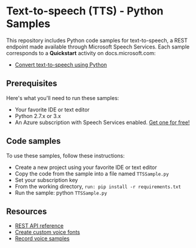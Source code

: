 # Text-to-speech (TTS) - Python Samples

This repository includes Python code samples for text-to-speech, a REST endpoint made available through Microsoft Speech Services.
Each sample corresponds to a **Quickstart** activity on docs.microsoft.com:

* [Convert text-to-speech using Python](https://docs.microsoft.com/azure/cognitive-services/speech-service/quickstart-python-text-to-speech)

## Prerequisites

Here's what you'll need to run these samples:

* Your favorite IDE or text editor
* Python 2.7.x or 3.x
* An Azure subscription with Speech Services enabled. [Get one for free!](https://docs.microsoft.com/azure/cognitive-services/speech-service/get-started)

## Code samples

To use these samples, follow these instructions:

* Create a new project using your favorite IDE or text editor
* Copy the code from the sample into a file named `TTSSample.py`
* Set your subscription key
* From the working directory, `run: pip install -r requirements.txt`
* Run the sample: python `TTSSample.py`

## Resources

* [REST API reference](https://docs.microsoft.com/azure/cognitive-services/speech-service/rest-apis#text-to-speech-api)
* [Create custom voice fonts](https://docs.microsoft.com/azure/cognitive-services/speech-service/how-to-customize-voice-font)
* [Record voice samples](https://docs.microsoft.com/azure/cognitive-services/speech-service/record-custom-voice-samples)
